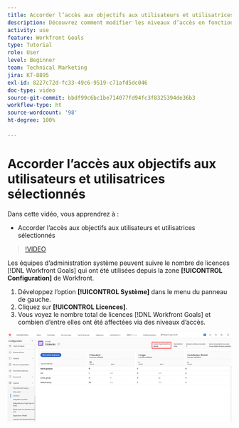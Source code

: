 ```yaml
---
title: Accorder l’accès aux objectifs aux utilisateurs et utilisatrices sélectionnés
description: Découvrez comment modifier les niveaux d’accès en fonction du type de licence de vos utilisateurs et utilisatrices dans  [!DNL Workfront Goals].
activity: use
feature: Workfront Goals
type: Tutorial
role: User
level: Beginner
team: Technical Marketing
jira: KT-8895
exl-id: 8227c72d-fc33-49c6-9519-c71afd5dc046
doc-type: video
source-git-commit: bbdf99c6bc1be714077fd94fc3f8325394de36b3
workflow-type: ht
source-wordcount: '98'
ht-degree: 100%

---
```


# Accorder l’accès aux objectifs aux utilisateurs et utilisatrices sélectionnés

Dans cette vidéo, vous apprendrez à :

* Accorder l’accès aux objectifs aux utilisateurs et utilisatrices sélectionnés

>[!VIDEO](https://video.tv.adobe.com/v/335189/?quality=12&learn=on&enablevpops=1)

Les équipes d’administration système peuvent suivre le nombre de licences [!DNL Workfront Goals] qui ont été utilisées depuis la zone **[!UICONTROL Configuration]** de Workfront.

1. Développez l’option **[!UICONTROL Système]** dans le menu du panneau de gauche.
1. Cliquez sur **[!UICONTROL Licences]**.
1. Vous voyez le nombre total de licences [!DNL Workfront Goals] et combien d’entre elles ont été affectées via des niveaux d’accès.

![Une capture d’écran du nombre de licences [!DNL Workfront Goals] dans la zone Paramètres de [!DNL Workfront]](assets/02-workfront-goals-licenses.png)
